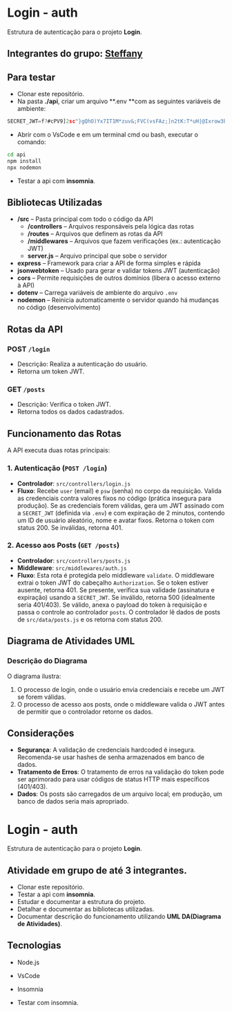 # Login - auth
Estrutura de autenticação para o projeto **Login**.
## Integrantes do grupo: [Steffany]((https://github.com/steffanygiovanna))

## Para testar
- Clonar este repositório.
- Na pasta **./api**, criar um arquivo **.env **com as seguintes variáveis de ambiente:
```js
SECRET_JWT=f?#cPV9]2sc"}gQhO)Yx7IT1M*zuv&;FVC(vsFAz;]n2tK:T*uH|@Ixrow3bLC+
```
- Abrir com o VsCode e em um terminal cmd ou bash, executar o comando:
```bash
cd api
npm install
npx nodemon
```
- Testar a api com **insomnia**.

## Bibliotecas Utilizadas

- **/src** – Pasta principal com todo o código da API
  - **/controllers** – Arquivos responsáveis pela lógica das rotas
  - **/routes** – Arquivos que definem as rotas da API
  - **/middlewares** – Arquivos que fazem verificações (ex.: autenticação JWT)
  - **server.js** – Arquivo principal que sobe o servidor
- **express** – Framework para criar a API de forma simples e rápida
- **jsonwebtoken** – Usado para gerar e validar tokens JWT (autenticação)
- **cors** – Permite requisições de outros domínios (libera o acesso externo à API)
- **dotenv** – Carrega variáveis de ambiente do arquivo `.env`
- **nodemon** – Reinicia automaticamente o servidor quando há mudanças no código (desenvolvimento)

##  Rotas da API

###  POST `/login`
- Descrição: Realiza a autenticação do usuário.
- Retorna um token JWT.

###  GET `/posts`
- Descrição: Verifica o token JWT.
- Retorna todos os dados cadastrados.

## Funcionamento das Rotas

A API executa duas rotas principais:

### 1. Autenticação (`POST /login`)

*   **Controlador**: `src/controllers/login.js`
*   **Fluxo**: Recebe `user` (email) e `psw` (senha) no corpo da requisição. Valida as credenciais contra valores fixos no código (prática insegura para produção). Se as credenciais forem válidas, gera um JWT assinado com a `SECRET_JWT` (definida via `.env`) e com expiração de 2 minutos, contendo um ID de usuário aleatório, nome e avatar fixos. Retorna o token com status 200. Se inválidas, retorna 401.

### 2. Acesso aos Posts (`GET /posts`)

*   **Controlador**: `src/controllers/posts.js`
*   **Middleware**: `src/middlewares/auth.js`
*   **Fluxo**: Esta rota é protegida pelo middleware `validate`. O middleware extrai o token JWT do cabeçalho `Authorization`. Se o token estiver ausente, retorna 401. Se presente, verifica sua validade (assinatura e expiração) usando a `SECRET_JWT`. Se inválido, retorna 500 (idealmente seria 401/403). Se válido, anexa o payload do token à requisição e passa o controle ao controlador `posts`. O controlador lê dados de posts de `src/data/posts.js` e os retorna com status 200.

## Diagrama de Atividades UML

### Descrição do Diagrama

O diagrama ilustra:
1.  O processo de login, onde o usuário envia credenciais e recebe um JWT se forem válidas.
2.  O processo de acesso aos posts, onde o middleware valida o JWT antes de permitir que o controlador retorne os dados.

## Considerações

*   **Segurança**: A validação de credenciais hardcoded é insegura. Recomenda-se usar hashes de senha armazenados em banco de dados.
*   **Tratamento de Erros**: O tratamento de erros na validação do token pode ser aprimorado para usar códigos de status HTTP mais específicos (401/403).
*   **Dados**: Os posts são carregados de um arquivo local; em produção, um banco de dados seria mais apropriado.

# Login - auth
Estrutura de autenticação para o projeto **Login**.
## Atividade em grupo de até 3 integrantes.
- Clonar este repositório.
- Testar a api com **insomnia**.
- Estudar e documentar a estrutura do projeto.
- Detalhar e documentar as bibliotecas utilizadas.
- Documentar descrição do funcionamento utilizando **UML DA(Diagrama de Atividades)**.

## Tecnologias
- Node.js
- VsCode
- Insomnia


- Testar com insomnia.
